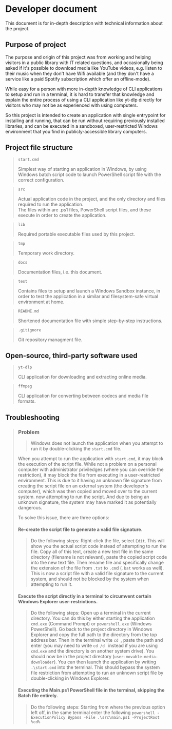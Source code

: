 # Developer document

This document is for in-depth description with technical information about the project.

## Purpose of project

The purpose and origin of this project was from working and helping visitors in a public library with IT related questions, and occasionally being asked if it's possible to download media like YouTube videos, e.g. listen to their music when they don't have Wifi available (and they don't have a service like a paid Spotify subscription which offer an offline-mode).

While easy for a person with more in-depth knowledge of CLI applications to setup and run in a terminal, it is hard to transfer that knowledge and explain the entire process of using a CLI application like yt-dlp directly for visitors who may not be as experienced with using computers.

So this project is intended to create an application with single entrypoint for installing and running, that can be run without requiring previously installed libraries, and can be executed in a sandboxed, user-restricted Windows environment that you find in publicly-accessible library computers.

## Project file structure

> ``start.cmd``
>
> Simplest way of starting an application in Windows, by using Windows batch script code to launch PowerShell script file with the correct configuration.

> ``src``
>
> Actual application code in the project, and the only directory and files required to run the application.\
> The files within are .ps1 files, PowerShell script files, and these execute in order to create the application.

> ``lib``
>
> Required portable executable files used by this project.

> ``tmp``
>
> Temporary work directory.

> ``docs``
>
> Documentation files, i.e. this document.

> ``test``
>
> Contains files to setup and launch a Windows Sandbox instance, in order to test the application in a similar and filesystem-safe virtual environment at home.

> ``README.md``
>
> Shortened documentation file with simple step-by-step instructions.

> ``.gitignore``
>
> Git repository managment file.

## Open-source, third-party software used

> ``yt-dlp``
>
> CLI application for downloading and extracting online media.

> ``ffmpeg``
>
> CLI application for converting between codecs and media file formats.

## Troubleshooting

> ### Problem
>> Windows does not launch the application when you attempt to run it by double-clicking the ``start.cmd`` file.
>
> When you attempt to run the application with ``start.cmd``, it may block the execution of the script file.
> While not a problem on a personal computer with administrator priviledges (where you can override the restriction), it may block the file from executing in a user-restricted environment.
> This is due to it having an unknown file signature from creating the script file on an external system (the developer's computer), which was then copied and moved over to the current system. now attempting to run the script. And due to being an unknown signature, the system may have marked it as potentially dangerous.
>
> To solve this issue, there are three options:
>
> #### Re-create the script file to generate a valid file signature.
>> Do the following steps:
>> Right-click the file, select ``Edit``. This will show you the actual script code instead of attempting to run the file. Copy all of this text, create a new text file in the same directory (filename is not relevant), paste the copied script code into the new text file. Then rename file and specifically change the extension of the file from ``.txt`` to ``.cm``d (``.bat`` works as well).
>> This is now a script file with a valid file signature to the current system, and should not be blocked by the system when attempting to run it.
>
> #### Execute the script directly in a terminal to circumvent certain Windows Explorer user-restrictions.
>> Do the following steps:
>> Open up a terminal in the current directory. You can do this by either starting the application ``cmd.exe`` (Command Prompt) or ``powershell.exe`` (Windows PowerShell).
>> Go back to the project directory in Windows Explorer and copy the full path to the directory from the top address bar. Then in the terminal write ``cd ``, paste the path and enter (you may need to write ``cd /d `` instead if you are using ``cmd.exe`` and the directory is on another system drive). You should now be in the project directory (``user-movable-media-downloader``). You can then launch the application by writing ``.\start.cmd`` into the terminal. This should bypass the system file restriction from attempting to run an unknown script file by double-clicking in Windows Explorer.
>
> #### Executing the Main.ps1 PowerShell file in the terminal, skipping the Batch file entirely.
>> Do the following steps:
>> Starting from where the previous option left off, in the same terminal enter the following ``powershell -ExecutionPolicy Bypass -File .\src\main.ps1 -ProjectRoot %cd%``
